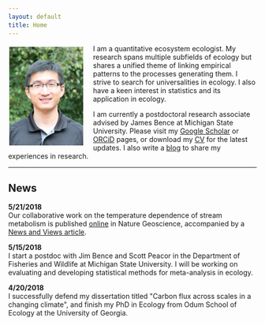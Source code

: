 ```yaml
---
layout: default
title: Home
---
```

<p><img align="left" src="/files/song_potrait.jpg" width="150" style="margin:5px 20px 2px 2px;"/>

I am a quantitative ecosystem ecologist. My research spans multiple subfields of ecology but shares a unified theme of linking empirical patterns to the processes generating them. I strive to search for universalities in ecology. I also have a keen interest in statistics and its application in ecology.</p>

I am currently a postdoctoral research associate advised by James Bence at Michigan State University. Please visit my <a href="https://scholar.google.com/citations?user=farbSBEAAAAJ&hl=en">Google Scholar</a> or <a href="https://orcid.org/0000-0001-8225-4490">ORCiD</a> pages, or download my <a href="/files/CV_Song.pdf">CV</a> for the latest updates. I also write a <a href="http://songchao1986.wordpress.com">blog</a> to share my experiences in research.
<br clear="left"/>

---  
## News

**5/21/2018**  
Our collaborative work on the temperature dependence of stream metabolism is published [online](https://www.nature.com/articles/s41561-018-0125-5) in Nature Geoscience, accompanied by a [News and Views article](https://www.nature.com/articles/s41561-018-0148-y).

**5/15/2018**  
I start a postdoc with Jim Bence and Scott Peacor in the Department of Fisheries and Wildlife at Michigan State University. I will be working on evaluating and developing statistical methods for meta-analysis in ecology.

**4/20/2018**  
I successfully defend my dissertation titled "Carbon flux across scales in a changing climate", and finish my PhD in Ecology from Odum School of Ecology at the University of Georgia.
